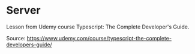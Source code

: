 # Server

Lesson from Udemy course Typescript: The Complete Developer's Guide.

Source: https://www.udemy.com/course/typescript-the-complete-developers-guide/
